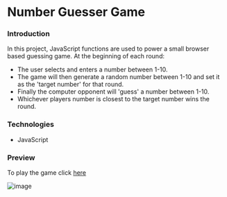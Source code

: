 # Number Guesser Game

### Introduction
In this project, JavaScript functions are used to power a small browser based guessing game. At the beginning of each round: 

- The user selects and enters a number between 1-10. 
- The game will then generate a random number between 1-10 and set it as the 'target number' for that round. 
- Finally the computer opponent will 'guess' a number between 1-10.
- Whichever players number is closest to the target number wins the round.    

### Technologies
- JavaScript

### Preview
To play the game click [here](https://martynm1982.github.io/Adhoc/Adhoc.html )

![image](https://user-images.githubusercontent.com/77343504/115709549-420d6600-a369-11eb-8b1e-2991b08ceb39.png)
